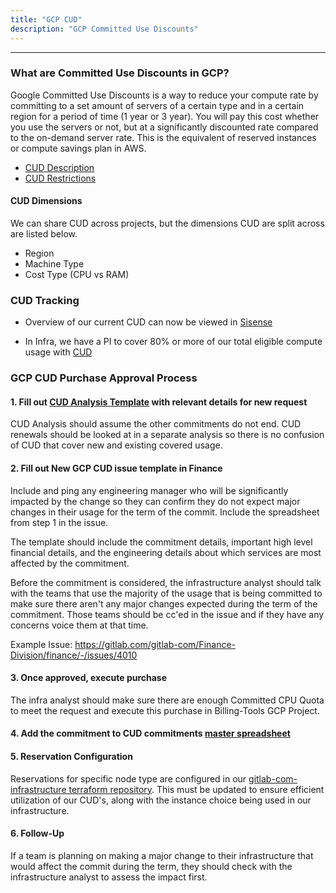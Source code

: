 ```yaml
---
title: "GCP CUD"
description: "GCP Committed Use Discounts"
---
```


---

### What are Committed Use Discounts in GCP?

Google Committed Use Discounts is a way to reduce your compute rate by committing to a set amount of servers of a certain type and in a certain region for a period of time (1 year or 3 year). You will pay this cost whether you use the servers or not, but at a significantly discounted rate compared to the on-demand server rate. This is the equivalent of reserved instances or compute savings plan in AWS.

- [CUD Description](https://cloud.google.com/compute/docs/instances/signing-up-committed-use-discounts)
- [CUD Restrictions](https://cloud.google.com/compute/docs/instances/signing-up-committed-use-discounts#restrictions)

#### CUD Dimensions

We can share CUD across projects, but the dimensions CUD are split across are listed below.

- Region
- Machine Type
- Cost Type (CPU vs RAM)

### CUD Tracking

- Overview of our current CUD can now be viewed in [Sisense](https://app.periscopedata.com/app/gitlab/848796/WIP:-GCP-CUD-Overview)

- In Infra, we have a PI to cover 80% or more of our total eligible compute usage with [CUD](/handbook/engineering/infrastructure/performance-indicators/#gcp-cud-coverage-)

### GCP CUD Purchase Approval Process

#### 1. Fill out [CUD Analysis Template](https://docs.google.com/spreadsheets/d/1yAIpX875Mjcq-DfuyFi4C-y5FaWGoAvoHmW6qHj9Rlc) with relevant details for new request

CUD Analysis should assume the other commitments do not end. CUD renewals should be looked at in a separate analysis so there is no confusion of CUD that cover new and existing covered usage.

#### 2. Fill out New GCP CUD issue template in Finance

Include and ping any engineering manager who will be significantly impacted by the change so they can confirm they do not expect major changes in their usage for the term of the commit. Include the spreadsheet from step 1 in the issue.

The template should include the commitment details, important high level financial details, and the engineering details about which services are most affected by the commitment.

Before the commitment is considered, the infrastructure analyst should talk with the teams that use the majority of the usage that is being committed to make sure there aren't any major changes expected during the term of the commitment.
Those teams should be cc'ed in the issue and if they have any concerns voice them at that time.

Example Issue: https://gitlab.com/gitlab-com/Finance-Division/finance/-/issues/4010

#### 3. Once approved, execute purchase

The infra analyst should make sure there are enough Committed CPU Quota to meet the request and execute this purchase in Billing-Tools GCP Project.

#### 4. Add the commitment to CUD commitments [master spreadsheet](https://docs.google.com/spreadsheets/d/1qwsrRidYsYgoEIbCA6VDhdZW_P6ljeYcLMcja2bhCtc)

#### 5. Reservation Configuration

Reservations for specific node type are configured in our
[gitlab-com-infrastructure terraform repository](https://ops.gitlab.net/gitlab-com/gitlab-com-infrastructure/-/blob/master/environments/gprd/gcp-reservations.tf).
This must be updated to ensure efficient utilization of our CUD's, along with
the instance choice being used in our infrastructure.

#### 6. Follow-Up

If a team is planning on making a major change to their infrastructure that would affect the commit during the term, they should check with the infrastructure analyst to assess the impact first.
